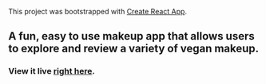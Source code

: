 This project was bootstrapped with [Create React App](https://github.com/facebook/create-react-app).

## A fun, easy to use makeup app that allows users to explore and review a variety of vegan makeup.

### View it live [right here](http://lukemackenzie.ca/ethicalmakeup/).
